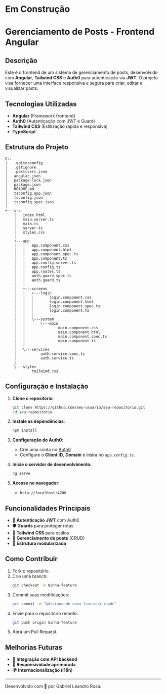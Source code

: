 # Em Construção
#
# Gerenciamento de Posts - Frontend Angular
## Descrição
Este é o frontend de um sistema de gerenciamento de posts, desenvolvido com **Angular**, **Tailwind CSS** e **Auth0** para autenticação via **JWT**. O projeto visa fornecer uma interface responsiva e segura para criar, editar e visualizar posts.

## Tecnologias Utilizadas
- **Angular** (Framework frontend)
- **Auth0** (Autenticação com JWT e Guard)
- **Tailwind CSS** (Estilização rápida e responsiva)
- **TypeScript**

## Estrutura do Projeto
```
C:.
|   .editorconfig
|   .gitignore
|   .postcssrc.json
|   angular.json
|   package-lock.json
|   package.json
|   README.md
|   tsconfig.app.json
|   tsconfig.json
|   tsconfig.spec.json
|   
+---src
    |   index.html
    |   main.server.ts
    |   main.ts
    |   server.ts
    |   styles.css
    |   
    +---app
    |   |   app.component.css
    |   |   app.component.html
    |   |   app.component.spec.ts
    |   |   app.component.ts
    |   |   app.config.server.ts
    |   |   app.config.ts
    |   |   app.routes.ts
    |   |   auth.guard.spec.ts
    |   |   auth.guard.ts
    |   |   
    |   +---screens
    |   |   +---login
    |   |   |       login.component.css
    |   |   |       login.component.html
    |   |   |       login.component.spec.ts
    |   |   |       login.component.ts
    |   |   |       
    |   |   \---system
    |   |       \---main
    |   |               main.component.css
    |   |               main.component.html
    |   |               main.component.spec.ts
    |   |               main.component.ts
    |   |               
    |   \---services
    |           auth.service.spec.ts
    |           auth.service.ts
    |           
    \---styles
            tailwind.css
```

## Configuração e Instalação
1. **Clone o repositório**:
   ```sh
   git clone https://github.com/seu-usuario/seu-repositorio.git
   cd seu-repositorio
   ```
2. **Instale as dependências**:
   ```sh
   npm install
   ```
3. **Configuração do Auth0**:
   - Crie uma conta no [Auth0](https://auth0.com/)
   - Configure o **Client ID**, **Domain** e insira no `app.config.ts`.

4. **Inicie o servidor de desenvolvimento**:
   ```sh
   ng serve
   ```
5. **Acesse no navegador**:
   - `http://localhost:4200`

## Funcionalidades Principais
- 🔐 **Autenticação JWT** com Auth0
- 🛡️ **Guards** para proteger rotas
- 🎨 **Tailwind CSS** para estilos
- 📝 **Gerenciamento de posts** (CRUD)
- 📂 **Estrutura modularizada**

## Como Contribuir
1. Fork o repositório.
2. Crie uma branch:
   ```sh
   git checkout -b minha-feature
   ```
3. Commit suas modificações:
   ```sh
   git commit -m "Adicionando nova funcionalidade"
   ```
4. Envie para o repositório remoto:
   ```sh
   git push origin minha-feature
   ```
5. Abra um Pull Request.

## Melhorias Futuras
- 🔄 **Integração com API backend**
- 📱 **Responsividade aprimorada**
- 🌍 **Internacionalização (i18n)**

---
Desenvolvido com 💙 por Gabriel Leandro Rosa.

